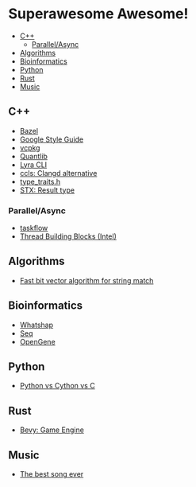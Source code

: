 # Superawesome Awesome!

<!-- vscode-markdown-toc -->
* [C++](#C)
	* [Parallel/Async](#ParallelAsync)
* [Algorithms](#Algorithms)
* [Bioinformatics](#Bioinformatics)
* [Python](#Python)
* [Rust](#Rust)
* [Music](#Music)

<!-- vscode-markdown-toc-config
	numbering=false
	autoSave=true
	/vscode-markdown-toc-config -->
<!-- /vscode-markdown-toc -->


## <a name='C'></a>C++
- [Bazel](https://docs.bazel.build/versions/master/tutorial/cpp.html)
- [Google Style Guide](https://google.github.io/styleguide/cppguide.html#Designated_initializers)
- [vcpkg](https://docs.microsoft.com/en-us/cpp/build/vcpkg?view=vs-2019)
- [Quantlib](https://www.quantlib.org/docs.shtml)
- [Lyra CLI](https://bfgroup.github.io/Lyra/lyra.html)
- [ccls: Clangd alternative](https://github.com/MaskRay/ccls)
- [type_traits.h](https://en.cppreference.com/w/cpp/header/type_traits)
- [STX: Result type](https://github.com/lamarrr/STX)

### <a name='ParallelAsync'></a>Parallel/Async 
- [taskflow](https://github.com/taskflow/taskflow)
- [Thread Building Blocks (Intel)](https://github.com/oneapi-src/oneTBB)

## <a name='Algorithms'></a>Algorithms 
- [Fast bit vector algorithm for string match](http://www.gersteinlab.org/courses/452/09-spring/pdf/Myers.pdf)


## <a name='Bioinformatics'></a>Bioinformatics 
- [Whatshap](https://whatshap.readthedocs.io/en/latest/develop.html)
- [Seq](https://docs.seq-lang.org/)
- [OpenGene](https://github.com/OpenGene)

## <a name='Python'></a>Python
- [Python vs Cython vs C](https://notes-on-cython.readthedocs.io/en/latest/std_dev.html)


## <a name='Rust'></a>Rust
- [Bevy: Game Engine](https://bevyengine.org/learn/book/introduction/)

## <a name='Music'></a>Music
- [The best song ever](https://www.youtube.com/watch?v=7lhJ0LZtv3w&feature=youtu.be)
